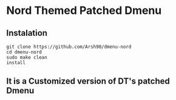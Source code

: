 # Nord Themed Patched Dmenu



## Instalation
```git clone https://github.com/Arsh90/dmenu-nord```
</br>
<code>cd dmenu-nord</code>
</br>
<code>sudo make clean install</code>

## It is a Customized version of DT's patched Dmenu 
